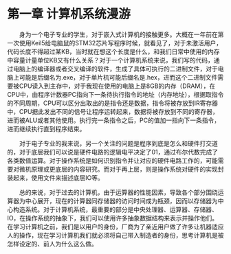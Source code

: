 # 第一章 计算机系统漫游

&emsp;&emsp;身为一个电子专业的学生，对于嵌入式计算机的接触更多。大概在一年前在第一次使用Keil5给电脑鼠的STM32芯片写程序时候，就看见了，对于未激活用户，代码长度不得超过某KB，当时就在想这个长度是什么，和我们日常中使用的内存中容量计量单位KB又有什么关系？对于一个计算机系统来说，我们写的代码，通过电脑上的编译器或者交叉编译的软件，生成了具体可执行的二进制文件，对于电脑上可能是后缀名为.exe，对于单片机可能后缀名是.hex，进而这个二进制文件需要被CPU读入到主存中，对于我现在使用的电脑上是8GB的内存（DRAM），在CPU中，由程序计数器PC指向下一条待执行指令的地址（内存地址），根据取指令的不同周期，CPU可以区分出取出的是指令还是数据，指令将被存放到IR寄存器中，CPU据此发出不同的信号让程序运转起来，数据将被存放到不同的寄存器，进而被ALU或者其他使用。执行完一条指令之后，PC的值加一指向下一条指令，进而继续执行直到程序结束。

&emsp;&emsp;对于电子专业的我来说，另一个关注的问题是程序到底是怎么和硬件打交道的，对于底层我们可以说是硬件电路的逻辑电平决定了01，通过布尔代数完成了各类数值运算。对于操作系统是如何识别指令并让对应的硬件电路工作的，可能需要对微机原理或更底层的内容研究。而对于再上层，则是操作系统对硬件的实现封装起来，使用文件来描述底层IO等。

&emsp;&emsp;总的来说，对于过去的计算机，由于运算器的性能因素，导致各个部分围绕运算器为中心展开，现在的计算器同存储器的访问时间成为瓶颈，因而以存储器为中心构造系统。对于计算机系统，最重要的部分是中央处理器、运算器、存储器、IO，在操作系统的抽象下，我们可以使用许多抽象数据结构来表示并操作他们。在学习计算机之前，我们是以用户的身份，厂商为了亲近用户做了许多让机器适应人的操作，现在学习计算机我们就必须将自己带入制造者的身份，思考计算机是被怎样设定的、前人为什么这么做。
